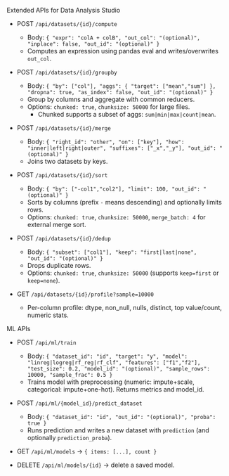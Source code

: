 Extended APIs for Data Analysis Studio

- POST `/api/datasets/{id}/compute`
  - Body: `{ "expr": "colA + colB", "out_col": "(optional)", "inplace": false, "out_id": "(optional)" }`
  - Computes an expression using pandas eval and writes/overwrites `out_col`.

- POST `/api/datasets/{id}/groupby`
  - Body: `{ "by": ["col"], "aggs": { "target": ["mean","sum"] }, "dropna": true, "as_index": false, "out_id": "(optional)" }`
  - Group by columns and aggregate with common reducers.
  - Options: `chunked: true`, `chunksize: 50000` for large files.
    - Chunked supports a subset of aggs: `sum|min|max|count|mean`.

- POST `/api/datasets/{id}/merge`
  - Body: `{ "right_id": "other", "on": ["key"], "how": "inner|left|right|outer", "suffixes": ["_x","_y"], "out_id": "(optional)" }`
  - Joins two datasets by keys.

- POST `/api/datasets/{id}/sort`
  - Body: `{ "by": ["-col1","col2"], "limit": 100, "out_id": "(optional)" }`
  - Sorts by columns (prefix `-` means descending) and optionally limits rows.
  - Options: `chunked: true`, `chunksize: 50000`, `merge_batch: 4` for external merge sort.

- POST `/api/datasets/{id}/dedup`
  - Body: `{ "subset": ["col1"], "keep": "first|last|none", "out_id": "(optional)" }`
  - Drops duplicate rows.
  - Options: `chunked: true`, `chunksize: 50000` (supports `keep=first` or `keep=none`).

- GET `/api/datasets/{id}/profile?sample=10000`
  - Per-column profile: dtype, non_null, nulls, distinct, top value/count, numeric stats.

ML APIs

- POST `/api/ml/train`
  - Body: `{ "dataset_id": "id", "target": "y", "model": "linreg|logreg|rf_reg|rf_clf", "features": ["f1","f2"], "test_size": 0.2, "model_id": "(optional)", "sample_rows": 10000, "sample_frac": 0.5 }`
  - Trains model with preprocessing (numeric: impute+scale, categorical: impute+one-hot). Returns metrics and model_id.

- POST `/api/ml/{model_id}/predict_dataset`
  - Body: `{ "dataset_id": "id", "out_id": "(optional)", "proba": true }`
  - Runs prediction and writes a new dataset with `prediction` (and optionally `prediction_proba`).

- GET `/api/ml/models` → `{ items: [...], count }`
- DELETE `/api/ml/models/{id}` → delete a saved model.

